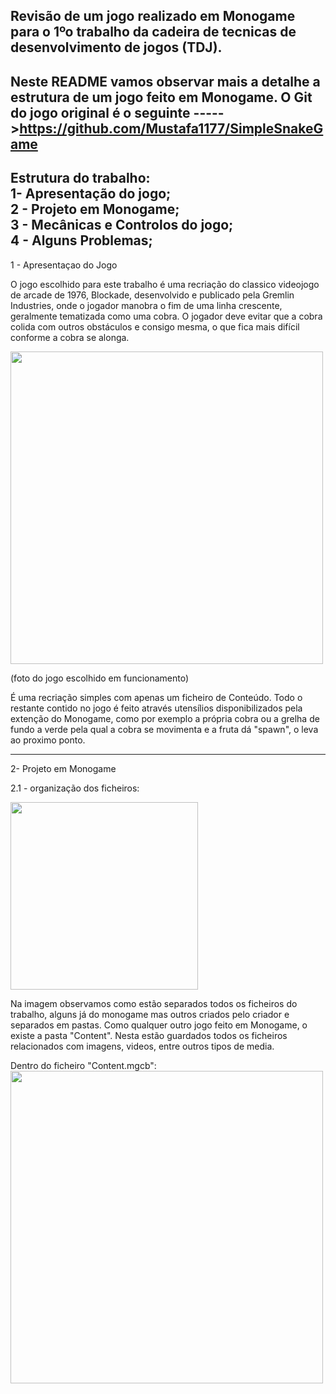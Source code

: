 Revisão de um jogo realizado em Monogame para o 1ºo trabalho da cadeira de tecnicas de desenvolvimento de jogos (TDJ).
-----------------------------------------------------------------------------------------------------------------------

Neste README vamos observar mais a detalhe a estrutura de um jogo feito em Monogame.
O Git do jogo original é o seguinte ----->https://github.com/Mustafa1177/SimpleSnakeGame
-

Estrutura do trabalho:                                                                                                                                                                                                               
1- Apresentação do jogo;                                                                  
2 - Projeto em Monogame;                    
3 - Mecânicas e Controlos do jogo;                 
4 - Alguns Problemas;               
-----------------------------------------------------
1 - Apresentaçao do Jogo

O jogo escolhido para este trabalho é uma recriação do classico videojogo de arcade de 1976, Blockade, desenvolvido e publicado pela Gremlin Industries, onde o jogador manobra o fim de uma linha crescente, geralmente tematizada como uma cobra.
O jogador deve evitar que a cobra colida com outros obstáculos e consigo mesma, o que fica mais difícil conforme a cobra se alonga.

<img src = "https://github.com/user-attachments/assets/fbf2ebaf-d4c7-4f06-9113-19cc13cefe44" width="500" />

(foto do jogo escolhido em funcionamento)

É uma recriação simples com apenas um ficheiro de Conteúdo. Todo o restante contido no jogo é feito através utensílios disponibilizados pela extenção do Monogame, como por exemplo a própria cobra ou a grelha de fundo a verde pela qual a cobra se movimenta e a fruta dá "spawn", o leva ao proximo ponto.

----------------------------

2- Projeto em Monogame

2.1 - organização dos ficheiros:

<img src = "https://github.com/user-attachments/assets/59dd4a81-ad3c-4a8f-9c6d-d18617639679" width="300">

Na imagem observamos como estão separados todos os ficheiros do trabalho, alguns já do monogame mas outros criados pelo criador e separados em pastas.
Como qualquer outro jogo feito em Monogame, o existe a pasta "Content".
Nesta estão guardados todos os ficheiros relacionados com imagens, videos, entre outros tipos de media.

Dentro do ficheiro "Content.mgcb":
<img src = "https://github.com/user-attachments/assets/eb8b7fa8-7820-49a2-9505-1df8e1518a03" width="500">



